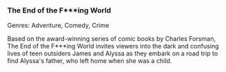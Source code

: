 ### The End of the F***ing World

Genres: Adventure, Comedy, Crime

Based on the award-winning series of comic books by Charles Forsman, The End of the F***ing World invites viewers into the dark and confusing lives of teen outsiders James and Alyssa as they embark on a road trip to find Alyssa's father, who left home when she was a child.

